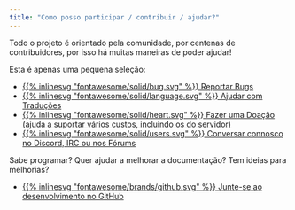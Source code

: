 ```yaml
---
title: "Como posso participar / contribuir / ajudar?"
---
```


Todo o projeto é orientado pela comunidade, por centenas de contribuidores, por isso há muitas maneiras de poder ajudar!

Esta é apenas uma pequena seleção:

- [{{% inlinesvg "fontawesome/solid/bug.svg" %}} Reportar Bugs](https://github.com/Warzone2100/warzone2100/issues/new/choose)
- [{{% inlinesvg "fontawesome/solid/language.svg" %}} Ajudar com Traduções](https://github.com/Warzone2100/warzone2100/blob/master/doc/Translations.md#translating-warzone-2100)
- [{{% inlinesvg "fontawesome/solid/heart.svg" %}} Fazer uma Doação (ajuda a suportar vários custos, incluindo os do servidor)](http://donations.wz2100.net)
- [{{% inlinesvg "fontawesome/solid/users.svg" %}} Conversar connosco no Discord, IRC ou nos Fórums](/webchat)

Sabe programar? Quer ajudar a melhorar a documentação? Tem ideias para melhorias?

- [{{% inlinesvg "fontawesome/brands/github.svg" %}} Junte-se ao desenvolvimento no GitHub](https://github.com/Warzone2100/warzone2100)
